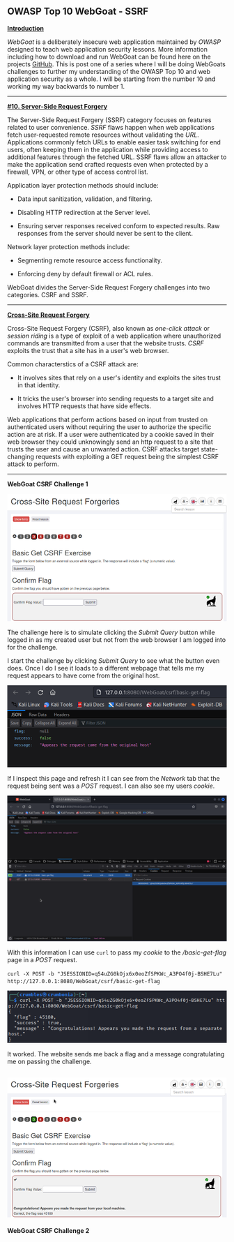 ## **OWASP Top 10 WebGoat - SSRF**

<ins> **Introduction** </ins>

*WebGoat* is a deliberately insecure web application maintained by *OWASP* designed to teach web application security lessons. More information including how to download and run WebGoat can be found here on the projects [GitHub](https://github.com/WebGoat/WebGoat).
This is post one of a series where I will be doing WebGoats challenges to further my understanding of the OWASP Top 10 and web application security as a whole. I will be starting from the number 10 and working my way backwards to number 1.

---


<ins> **\#10. Server-Side Request Forgery** </ins>

The Server-Side Request Forgery (SSRF) category focuses on features related to user convenience. *SSRF* flaws happen when web applications fetch user-requested remote resources without validating the *URL*. 
Applications commonly fetch URLs to enable easier task switching for end users, often keeping them in the application while providing access to additional features through the fetched URL. SSRF flaws allow an attacker to make the application send crafted requests even when protected by a firewall, VPN, or other type of access control list.

Application layer protection methods should include:

* Data input sanitization, validation, and filtering.

* Disabling HTTP redirection at the Server level.

* Ensuring server responses received conform to expected results. Raw responses from the server should never be sent to the client.

Network layer protection methods include:

* Segmenting remote resource access functionality.

* Enforcing deny by default firewall or ACL rules.

WebGoat divides the Server-Side Request Forgery challenges into two categories. CSRF and SSRF.

---


<ins> **Cross-Site Request Forgery** </ins>

Cross-Site Request Forgery (CSRF), also known as *one-click attack* or *session riding* is a type of exploit of a web application where unauthorized commands are transmitted from a user that the website trusts. *CSRF* exploits the trust that a site has in a user's web browser. 

Common characterstics of a CSRF attack are:

* It involves sites that rely on a user's identity and exploits the sites trust in that identity. 

* It tricks the user's browser into sending requests to a target site and involves HTTP requests that have side effects. 

Web applications that perform actions based on input from trusted on authenticated users without requiring the user to authorize the specific action are at risk. If a user were authenticated by a cookie saved in their web browser they could unknowingly send an http request to a site that trusts the user and cause an unwanted action. CSRF attacks target state-changing requests with exploiting a GET request being the simplest CSRF attack to perform.  

---
**WebGoat CSRF Challenge 1**

![Challenge1](/docs/assets/images/webgoat/ssrf/csrf01.png)

The challenge here is to simulate clicking the *Submit Query* button while logged in as my created user but not from the web browser I am logged into for the challenge. 

I start the challenge by clicking *Submit Query* to see what the button even does. Once I do I see it loads to a different webpage that tells me my request appears to have come from the original host. 

![Click button](/docs/assets/images/webgoat/ssrf/csrf02.png)

If I inspect this page and refresh it I can see from the *Network* tab that the request being sent was a *POST* request. I can also see my users *cookie*.

![Request](/docs/assets/images/webgoat/ssrf/csrf03.png)

With this information I can use `curl` to pass my *cookie* to the */basic-get-flag* page in a *POST* request. 

`curl -X POST -b "JSESSIONID=q54uZG0kOjx6x0eoZfSPKWc_A3PO4f0j-BSHE7Lu" http://127.0.0.1:8080/WebGoat/csrf/basic-get-flag `

![curl post](/docs/assets/images/webgoat/ssrf/csrf04.png)

It worked. The website sends me back a flag and a message congratulating me on passing the challenge. 

![flag1](/docs/assets/images/webgoat/ssrf/csrf05.png)
---
**WebGoat CSRF Challenge 2**









